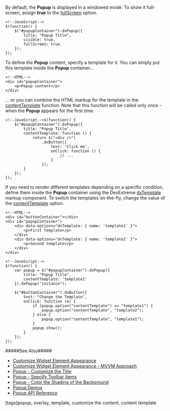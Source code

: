By default, the **Popup** is displayed in a windowed mode. To show it full-screen, assign **true** to the [fullScreen](/api-reference/10%20UI%20Widgets/dxPopup/1%20Configuration/fullScreen.md '/Documentation/ApiReference/UI_Widgets/dxPopup/Configuration/#fullScreen') option. 

    <!--JavaScript-->
    $(function() {
		$("#popupContainer").dxPopup({
            title: "Popup Title",
            visible: true, 
            fullScreen: true
        });
    });

To define the **Popup** content, specify a template for it. You can simply put this template inside the **Popup** container...

    <!--HTML-->
    <div id="popupContainer">
        <p>Popup content</p>
    </div>

... or you can combine the HTML markup for the template in the [contentTemplate](/api-reference/10%20UI%20Widgets/dxOverlay/1%20Configuration/contentTemplate.md '/Documentation/ApiReference/UI_Widgets/dxPopup/Configuration/#contentTemplate') function. Note that this function will be called only once - when the **Popup** appears for the first time.

    <!--JavaScript-->$(function() {
        $("#popupContainer").dxPopup({
            title: "Popup Title",
            contentTemplate: function () {
                return $("<div />")
                    .dxButton({ 
                        text: 'Click me',
                        onClick: function () {
                            // ...
                        }
                    });
            }
        });
    });

If you need to render different templates depending on a specific condition, define them inside the **Popup** container using the DevExtreme [dxTemplate](/api-reference/10%20UI%20Widgets/Markup%20Components/dxTemplate '/Documentation/ApiReference/UI_Widgets/Markup_Components/dxTemplate/') markup component. To switch the templates on-the-fly, change the value of the [contentTemplate](/api-reference/10%20UI%20Widgets/dxOverlay/1%20Configuration/contentTemplate.md '/Documentation/ApiReference/UI_Widgets/dxPopup/Configuration/#contentTemplate') option.

    <!--HTML-->
    <div id="buttonContainer"></div>
    <div id="popupContainer">
        <div data-options="dxTemplate: { name: 'template1' }">
            <p>First template</p>
        </div>
        <div data-options="dxTemplate: { name: 'template2' }">
            <p>Second template</p>
        </div>
    </div>

    <!--JavaScript-->
    $(function() {
        var popup = $("#popupContainer").dxPopup({
            title: "Popup Title",
            contentTemplate: 'template1'
        }).dxPopup("instance");

        $("#buttonContainer").dxButton({
            text: "Change the Template", 
            onClick: function (e) {
                if (popup.option("contentTemplate") == "template1") {
                    popup.option("contentTemplate", "template2");
                } else {
                    popup.option("contentTemplate", "template1");
                }
                popup.show();
            } 
        });
    });

#####See Also#####
- [Customize Widget Element Appearance](/Documentation/Guide/Widgets/Common/UI_Widgets/Customize_Widget_Element_Appearance/#Customize_Widget_Element_Appearance/)
- [Customize Widget Element Appearance - MVVM Approach](/concepts/05%20Widgets/zz%20Common/05%20UI%20Widgets/35%20Customize%20Widget%20Element%20Appearance%20-%20MVVM%20Approach '/Documentation/Guide/Widgets/Common/UI_Widgets/Customize_Widget_Element_Appearance_-_MVVM_Approach/')
- [Popup - Customize the Title](/concepts/05%20Widgets/Popup/05%20Customize%20the%20Appearance/10%20Customize%20the%20Title.md '/Documentation/Guide/Widgets/Popup/Customize_the_Appearance/Customize_the_Title/')
- [Popup - Specify Toolbar Items](/concepts/05%20Widgets/Popup/05%20Customize%20the%20Appearance/20%20Specify%20Toolbar%20Items.md '/Documentation/Guide/Widgets/Popup/Customize_the_Appearance/Specify_Toolbar_Items/')
- [Popup - Color the Shading of the Background](/concepts/05%20Widgets/Popup/05%20Customize%20the%20Appearance/30%20Color%20the%20Shading%20of%20the%20Background.md '/Documentation/Guide/Widgets/Popup/Customize_the_Appearance/Color_the_Shading_of_the_Background/')
- [Popup Demos](https://js.devexpress.com/Demos/WidgetsGallery/#demo/dialogs_and_notifications-popup-overview)
- [Popup API Reference](/api-reference/10%20UI%20Widgets/dxPopup '/Documentation/ApiReference/UI_Widgets/dxPopup/')

[tags]popup, overlay, template, customize the content, content template